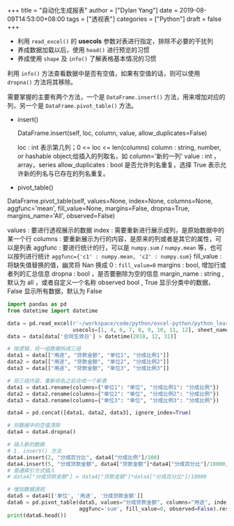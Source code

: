 +++
title = "自动化生成报表"
author = ["Dylan Yang"]
date = 2019-08-09T14:53:00+08:00
tags = ["透视表"]
categories = ["Python"]
draft = false
+++

-   利用 `read_excel()` 的 **usecols** 参数对表进行指定，排除不必要的干扰列
-   养成数据加载以后，使用 `head()` 进行预览的习惯
-   养成使用 `shape` 及 `info()` 了解表格基本情况的习惯

利用 `info()` 方法查看数据中是否有空值，如果有空值的话，则可以使用
`dropna()` 方法将其移除。

需要掌握的主要有两个方法，一个是 `DataFrame.insert()` 方法，用来增加对应的列，另一个是 `DataFrame.pivot_table()` 方法。

-   insert()

    DataFrame.insert(self, loc, column, value, allow\_duplicates=False)

    loc : int 表示第几列；0 <= loc <= len(columns)
    column : string, number, or hashable object;给插入的列取名，如 column='新的一列'
    value : int ，array，series
    allow\_duplicates : bool 是否允许列名重复，选择 True 表示允许新的列名与已存在的列名重复。

-   pivot\_table()

DataFrame.pivot\_table(self, values=None, index=None, columns=None, aggfunc='mean', fill\_value=None, margins=False, dropna=True, margins\_name='All', observed=False)

values : 要进行透视展示的数据
index : 需要重新进行展示成列，是原始数据中的某一个行
columns : 要重新展示为行的内容，是原来的列或者是其它的属性，可以是列表
aggfunc : 要进行统计的行，可以是 `numpy.sum` / `numpy.mean` 等，也可以按列进行统计 `aggfunc={'c1' : numpy.mean, 'c2' : numpy.sum}`
fill\_value : 将缺失值替换的值，幽灵将 Nan 换成 0 : `fill_value=0`
margins : bool, 增加行或者列的汇总信息
dropna : bool ，是否要删除为空的信息
margin\_name : string , 默认为 all ，或者自定义一个名称
observed bool , True 显示分类中的数据，False 显示所有数据，默认为 False

```python
import pandas as pd
from datetime import datetime

data = pd.read_excel(r'~/workspace/code/python/excel-python/python_learning.xlsx',
                     usecols=[1, 4, 6, 7, 8, 9, 10, 11, 12], sheet_name='个人贷款客户信息表')
data = data[data['合同生效日'] > datetime(2018, 12, 31)]

# 按逻辑，将一组数据拆成三组
data1 = data[["用途", "贷款金额", "单位1", "分成比例1"]]
data2 = data[["用途", "贷款金额", "单位2", "分成比例2"]]
data3 = data[["用途", "贷款金额", "单位3", "分成比例3"]]

# 将三组内容，重新命名之后合成一个新表
data1 = data1.rename(columns={"单位1": "单位", "分成比例1": "分成比例"})
data2 = data2.rename(columns={"单位2": "单位", "分成比例2": "分成比例"})
data3 = data3.rename(columns={"单位3": "单位", "分成比例3": "分成比例"})

data4 = pd.concat([data1, data2, data3], ignore_index=True)

# 将数据中的空值清除
data4 = data4.dropna()

# 插入新的数据
# 1. insert() 方法
data4.insert(2, "分成百分比", data4["分成比例"]/100)
data4.insert(5, "分成贷款金额", data4["贷款金额"]*data4["分成百分比"]/10000, False)
# 普通索引方式插入
# data4["分成贷款金额"] = data4["贷款金额"]*data4["分成百分比"]/10000

# 增加数据透视
data5 = data4[['单位', '用途', '分成贷款金额']]
data6 = pd.pivot_table(data5, values="分成贷款金额", columns="用途", index="单位",
                       aggfunc='sum', fill_value=0, observed=False).reset_index()
print(data6.head())
```
